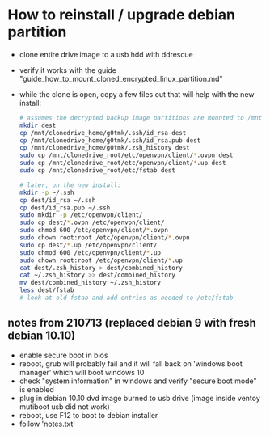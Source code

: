 # How to reinstall / upgrade debian partition

- clone entire drive image to a usb hdd with ddrescue
- verify it works with the guide "guide_how_to_mount_cloned_encrypted_linux_partition.md"
- while the clone is open, copy a few files out that will help with the new install:

    ```bash
    # assumes the decrypted backup image partitions are mounted to /mnt/clonedrive_*
    mkdir dest
    cp /mnt/clonedrive_home/g0tmk/.ssh/id_rsa dest
    cp /mnt/clonedrive_home/g0tmk/.ssh/id_rsa.pub dest
    cp /mnt/clonedrive_home/g0tmk/.zsh_history dest
    sudo cp /mnt/clonedrive_root/etc/openvpn/client/*.ovpn dest
    sudo cp /mnt/clonedrive_root/etc/openvpn/client/*.up dest
    sudo cp /mnt/clonedrive_root/etc/fstab dest

    # later, on the new install:
    mkdir -p ~/.ssh
    cp dest/id_rsa ~/.ssh
    cp dest/id_rsa.pub ~/.ssh
    sudo mkdir -p /etc/openvpn/client/
    sudo cp dest/*.ovpn /etc/openvpn/client/
    sudo chmod 600 /etc/openvpn/client/*.ovpn
    sudo chown root:root /etc/openvpn/client/*.ovpn
    sudo cp dest/*.up /etc/openvpn/client/
    sudo chmod 600 /etc/openvpn/client/*.up
    sudo chown root:root /etc/openvpn/client/*.up
    cat dest/.zsh_history > dest/combined_history
    cat ~/.zsh_history >> dest/combined_history
    mv dest/combined_history ~/.zsh_history
    less dest/fstab
    # look at old fstab and add entries as needed to /etc/fstab
    ```

## notes from 210713 (replaced debian 9 with fresh debian 10.10)
- enable secure boot in bios
- reboot, grub will probably fail and it will fall back on 'windows boot manager' which will boot windows 10
- check "system information" in windows and verify "secure boot mode" is enabled
- plug in debian 10.10 dvd image burned to usb drive (image inside ventoy mutiboot usb did not work)
- reboot, use F12 to boot to debian installer
- follow 'notes.txt'

